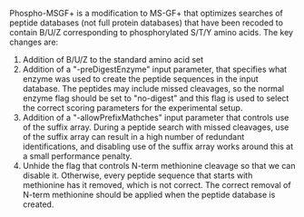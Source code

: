 Phospho-MSGF+ is a modification to MS-GF+ that optimizes searches of peptide databases (not full protein databases) that have been recoded to contain B/U/Z corresponding to phosphorylated S/T/Y amino acids. The key changes are:

  1. Addition of B/U/Z to the standard amino acid set
  2. Addition of a "-preDigestEnzyme" input parameter, that specifies what enzyme was used to create the peptide sequences in the input database. The peptides may include missed cleavages, so the normal enzyme flag should be set to "no-digest" and this flag is used to select the correct scoring parameters for the experimental setup.
  3. Addition of a "-allowPrefixMathches" input parameter that controls use of the suffix array. During a peptide search with missed cleavages, use of the suffix array can result in a high number of redundant identifications, and disabling use of the suffix array works around this at a small performance penalty. 
  4. Unhide the flag that controls N-term methionine cleavage so that we can disable it. Otherwise, every peptide sequence that starts with methionine has it removed, which is not correct. The correct removal of N-term methionine should be applied when the peptide database is created.
